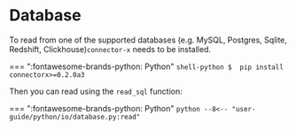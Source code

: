 # Database

To read from one of the supported databases (e.g. MySQL, Postgres, Sqlite, Redshift, Clickhouse)`connector-x` needs to be installed.

=== ":fontawesome-brands-python: Python"
    ``` shell-python
    $  pip install connectorx>=0.2.0a3
    ```

Then you can read using the `read_sql` function:

=== ":fontawesome-brands-python: Python"
    ``` python
    --8<-- "user-guide/python/io/database.py:read"
    ```
